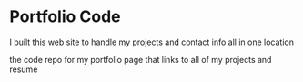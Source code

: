 # Portfolio Code
I built this web site to handle my projects and contact info all in one location

the code repo for my portfolio page that links to all of my projects and resume

